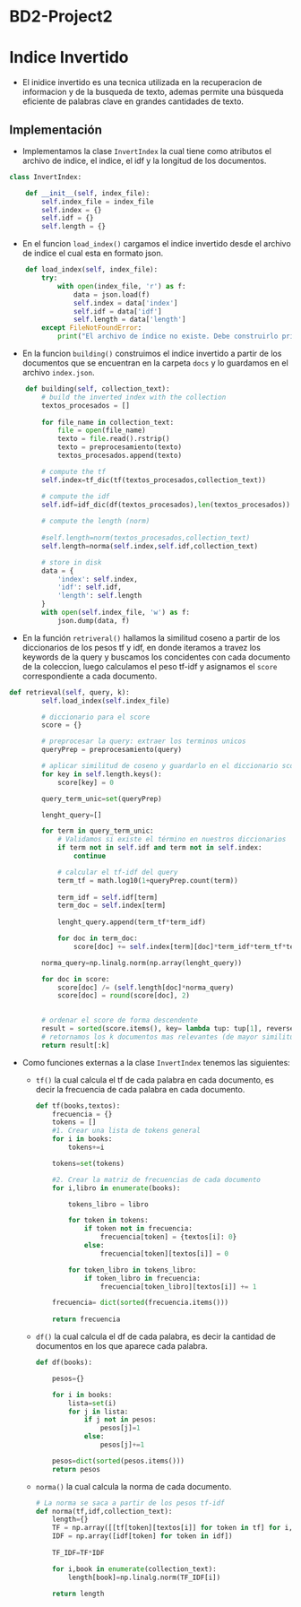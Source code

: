 # BD2-Project2

# Indice Invertido

- El inidice invertido es una tecnica utilizada en la recuperacion de informacion y de la busqueda de texto, ademas permite una búsqueda eficiente de palabras clave en grandes cantidades de texto.

## Implementación

- Implementamos la clase `InvertIndex` la cual tiene como atributos el archivo de indice, el indice, el idf y la longitud de los documentos.

``` python
class InvertIndex: 

    def __init__(self, index_file):
        self.index_file = index_file
        self.index = {}
        self.idf = {}
        self.length = {}
```
- En el funcion `load_index()` cargamos el indice invertido desde el archivo de indice el cual esta en formato json.

``` python
    def load_index(self, index_file):
        try:
            with open(index_file, 'r') as f:
                data = json.load(f)
                self.index = data['index']
                self.idf = data['idf']
                self.length = data['length']
        except FileNotFoundError:
            print("El archivo de índice no existe. Debe construirlo primero usando la función `building`.") 
```

- En la funcion `building()` construimos el indice invertido a partir de los documentos que se encuentran en la carpeta `docs` y lo guardamos en el archivo `index.json`.

``` python
    def building(self, collection_text):
        # build the inverted index with the collection
        textos_procesados = []
        
        for file_name in collection_text:
            file = open(file_name)
            texto = file.read().rstrip()
            texto = preprocesamiento(texto)  
            textos_procesados.append(texto) 

        # compute the tf
        self.index=tf_dic(tf(textos_procesados,collection_text))

        # compute the idf
        self.idf=idf_dic(df(textos_procesados),len(textos_procesados))
    
        # compute the length (norm)
        
        #self.length=norm(textos_procesados,collection_text)
        self.length=norma(self.index,self.idf,collection_text)         

        # store in disk
        data = {
            'index': self.index,
            'idf': self.idf,
            'length': self.length
        }
        with open(self.index_file, 'w') as f:
            json.dump(data, f)
```

- En la función `retriveral()` hallamos la similitud coseno a partir de los diccionarios de los pesos tf y idf, en donde iteramos a travez los keywords de la query y buscamos los concidentes con cada documento de la coleccion, luego calculamos el peso tf-idf y asignamos el `score` correspondiente a cada documento.

``` python
def retrieval(self, query, k):
        self.load_index(self.index_file)

        # diccionario para el score
        score = {}

        # preprocesar la query: extraer los terminos unicos
        queryPrep = preprocesamiento(query)

        # aplicar similitud de coseno y guardarlo en el diccionario score
        for key in self.length.keys():
            score[key] = 0

        query_term_unic=set(queryPrep)

        lenght_query=[]

        for term in query_term_unic:
            # Validamos si existe el término en nuestros diccionarios
            if term not in self.idf and term not in self.index:
                continue

            # calcular el tf-idf del query
            term_tf = math.log10(1+queryPrep.count(term))
            
            term_idf = self.idf[term]
            term_doc = self.index[term]
            
            lenght_query.append(term_tf*term_idf)

            for doc in term_doc:
                score[doc] += self.index[term][doc]*term_idf*term_tf*term_idf

        norma_query=np.linalg.norm(np.array(lenght_query))

        for doc in score:
            score[doc] /= (self.length[doc]*norma_query)  
            score[doc] = round(score[doc], 2)      

            
        # ordenar el score de forma descendente
        result = sorted(score.items(), key= lambda tup: tup[1], reverse=True)
        # retornamos los k documentos mas relevantes (de mayor similitud al query)
        return result[:k]

```


- Como funciones externas a la clase `InvertIndex` tenemos las siguientes:

  - `tf()` la cual calcula el tf de cada palabra en cada documento, es decir la frecuencia de cada palabra en cada documento.

    ``` python
    def tf(books,textos):
        frecuencia = {}
        tokens = []
        #1. Crear una lista de tokens general
        for i in books:
            tokens+=i

        tokens=set(tokens)

        #2. Crear la matriz de frecuencias de cada documento
        for i,libro in enumerate(books):

            tokens_libro = libro

            for token in tokens:
                if token not in frecuencia:
                    frecuencia[token] = {textos[i]: 0}
                else:
                    frecuencia[token][textos[i]] = 0

            for token_libro in tokens_libro:
                if token_libro in frecuencia:
                    frecuencia[token_libro][textos[i]] += 1

        frecuencia= dict(sorted(frecuencia.items()))           
                
        return frecuencia
    ```
  - `df()` la cual calcula el df de cada palabra, es decir la cantidad de documentos en los que aparece cada palabra.

    ``` python
    def df(books):

        pesos={}

        for i in books:
            lista=set(i)
            for j in lista:
                if j not in pesos:
                    pesos[j]=1
                else:
                    pesos[j]+=1

        pesos=dict(sorted(pesos.items()))            
        return pesos 
    ```
  - `norma()` la cual calcula la norma de cada documento.

    ``` python
    # La norma se saca a partir de los pesos tf-idf
    def norma(tf,idf,collection_text):
        length={}
        TF = np.array([[tf[token][textos[i]] for token in tf] for i,tokens in enumerate(collection_text)])
        IDF = np.array([idf[token] for token in idf])
        
        TF_IDF=TF*IDF

        for i,book in enumerate(collection_text):
            length[book]=np.linalg.norm(TF_IDF[i])

        return length
    ```  
